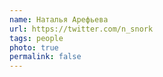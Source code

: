 ```yaml
---
name: Наталья Арефьева
url: https://twitter.com/n_snork
tags: people
photo: true
permalink: false
---
```

